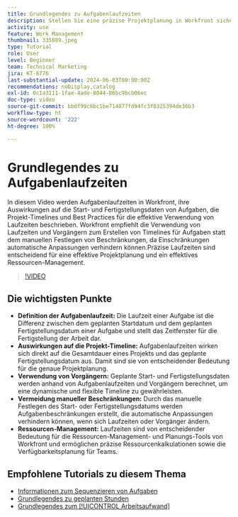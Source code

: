 ```yaml
---
title: Grundlegendes zu Aufgabenlaufzeiten
description: Stellen Sie eine präzise Projektplanung in Workfront sicher, bei der die Aufgabenlaufzeiten die Timelines beeinflussen, wodurch für Flexibilität Vorgänger genutzt, manuelle Beschränkungen vermieden und das Ressourcen-Management sowie die Planung optimiert werden.
activity: use
feature: Work Management
thumbnail: 335089.jpeg
type: Tutorial
role: User
level: Beginner
team: Technical Marketing
jira: KT-8776
last-substantial-update: 2024-06-03T00:00:00Z
recommendations: noDisplay,catalog
exl-id: 0c1a3111-1fae-4ade-8044-86bc9bcb06ec
doc-type: video
source-git-commit: bbdf99c6bc1be714077fd94fc3f8325394de36b3
workflow-type: ht
source-wordcount: '222'
ht-degree: 100%

---
```


# Grundlegendes zu Aufgabenlaufzeiten

In diesem Video werden Aufgabenlaufzeiten in Workfront, ihre Auswirkungen auf die Start- und Fertigstellungsdaten von Aufgaben, die Projekt-Timelines und Best Practices für die effektive Verwendung von Laufzeiten beschrieben.
Workfront empfiehlt die Verwendung von Laufzeiten und Vorgängern zum Erstellen von Timelines für Aufgaben statt dem manuellen Festlegen von Beschränkungen, da Einschränkungen automatische Anpassungen verhindern können.Präzise Laufzeiten sind entscheidend für eine effektive Projektplanung und ein effektives Ressourcen-Management.


>[!VIDEO](https://video.tv.adobe.com/v/335089/?quality=12&learn=on&enablevpops=1)

## Die wichtigsten Punkte

* **Definition der Aufgabenlaufzeit:** Die Laufzeit einer Aufgabe ist die Differenz zwischen dem geplanten Startdatum und dem geplanten Fertigstellungsdatum einer Aufgabe und stellt das Zeitfenster für die Fertigstellung der Arbeit dar.
* **Auswirkungen auf die Projekt-Timeline:** Aufgabenlaufzeiten wirken sich direkt auf die Gesamtdauer eines Projekts und das geplante Fertigstellungsdatum aus. Damit sind sie von entscheidender Bedeutung für die genaue Projektplanung.
* **Verwendung von Vorgängern:** Geplante Start- und Fertigstellungsdaten werden anhand von Aufgabenlaufzeiten und Vorgängern berechnet, um eine dynamische und flexible Timeline zu gewährleisten.
* **Vermeidung manueller Beschränkungen:** Durch das manuelle Festlegen des Start- oder Fertigstellungsdatums werden Aufgabenbeschränkungen erstellt, die automatische Anpassungen verhindern können, wenn sich Laufzeiten oder Vorgänger ändern.
* **Ressourcen-Management:** Laufzeiten sind von entscheidender Bedeutung für die Ressourcen-Management- und Planungs-Tools von Workfront und ermöglichen präzise Ressourcenkalkulationen sowie die Verfügbarkeitsplanung für Teams.


## Empfohlene Tutorials zu diesem Thema

* [Informationen zum Sequenzieren von Aufgaben](/help/manage-work/tasks/learn-to-sequence-tasks.md)
* [Grundlegendes zu geplanten Stunden](/help/manage-work/tasks/understand-planned-hours.md)
* [Grundlegendes zum [!UICONTROL Arbeitsaufwand]](/help/manage-work/tasks/understand-work-effort.md)

